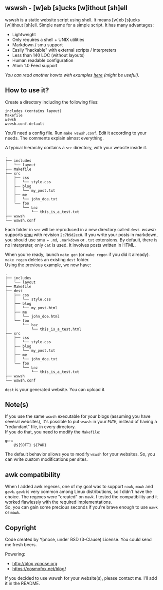 wswsh - [w]eb [s]ucks [w]ithout [sh]ell
---------------------------------------

wswsh is a static website script using shell. It means [w]eb [s]ucks [w]ithout [sh]ell. Simple name for a simple script.
It has many advantages:

  * Lightweight
  * Only requires a shell + UNIX utilities
  * Markdown / smu support
  * Easily "hackable" with external scripts / interpreters
  * Less than 140 LOC (without layouts)
  * Human readable configuration
  * Atom 1.0 Feed support

*You can read another howto with examples [here](http://blog.ypnose.org/2013/blogging-shell.html) (might be useful).*

How to use it?
--------------

Create a directory including the following files:

	includes (contains layout)
	Makefile
	wswsh
	wswsh.conf.default

You'll need a config file. Run `make wswsh.conf`. Edit it according to your needs. The comments explain almost everything.  

A typical hierarchy contains a `src` directory, with your website inside it.

	.
	├── includes
	│   └── layout
	├── Makefile
	├── src
	│   ├── css
	│   │   └── style.css
	│   ├── blog
	│   │   └── my_post.txt
	│   ├── me
	│   │   └── john_doe.txt
	│   └── foo
	│       └── baz
	│           └── this_is_a_test.txt
	├── wswsh
	└── wswsh.conf

Each folder in `src` will be reproduced in a new directory called `dest`.
*wswsh* supports [smu](https://github.com/Gottox/smu) with revision `2c7b9d2ec0`. If you write your posts in markdown, you should use smu + `.md`, `.markdown` or `.txt` extensions.
By default, there is no interpreter, only `cat` is used. It involves posts written in HTML.

When you're ready, launch `make gen` (or `make regen` if you did it already). `make regen` deletes an existing `dest` folder.  
Using the previous example, we now have:

	.
	├── includes
	│   └── layout
	├── Makefile
	├── dest
	│   ├── css
	│   │   └── style.css
	│   ├── blog
	│   │   └── my_post.html
	│   ├── me
	│   │   └── john_doe.html
	│   └── foo
	│       └── baz
	│           └── this_is_a_test.html
	├── src
	│   ├── css
	│   │   └── style.css
	│   ├── blog
	│   │   └── my_post.txt
	│   ├── me
	│   │   └── john_doe.txt
	│   └── foo
	│       └── baz
	│           └── this_is_a_test.txt
	├── wswsh
	└── wswsh.conf

`dest` is your generated website. You can upload it.

Note(s)
-------

If you use the same `wswsh` executable for your blogs (assuming you have several websites), it's possible to put `wswsh` in your `PATH`,
instead of having a "redundant" file, in every directory.  
If you do that, you need to modify the `Makefile`:

```make
gen:
	@${SOFT} ${PWD}
```

The default behavior allows you to modify `wswsh` for your websites. So, you can write custom modifications per sites.

awk compatibility
-----------------

When I added awk regexes, one of my goal was to support `nawk`, `mawk` and `gawk`. `gawk` is very common
among Linux distributions, so I didn't have the choice. The regexes were "created" on `mawk`. I tested
the compatibility and it worked flawlessly with the required implementations.  
So, you can gain some precious seconds if you're brave enough to use `nawk` or `mawk`.

Copyright
---------

Code created by Ypnose, under BSD (3-Clause) License. You could send me fresh beers.

Powering:
  * http://blog.ypnose.org
  * https://cosmofox.net/blog/

If you decided to use wswsh for your website(s), please contact me. I'll add it in the README.
